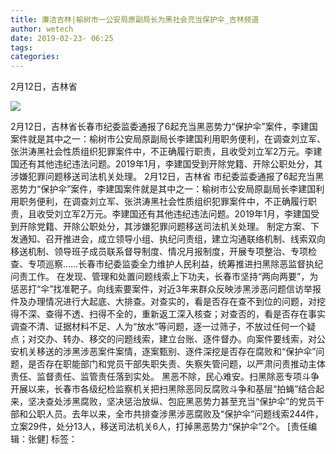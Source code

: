 ```yaml
---
title: 廉洁吉林|榆树市一公安局原副局长为黑社会充当保护伞_吉林频道
author: wetech
date: 2019-02-23- 06:25
tags: 
categories: 
---
```

2月12日，吉林省
<!-- more -->
                
<img align="center" border="0" src="http://p2.ifengimg.com/a/2016/0810/204c433878d5cf9size1_w16_h16.png" />
                
            
2月12日，吉林省长春市纪委监委通报了6起充当黑恶势力“保护伞”案件，李建国案件就是其中之一：榆树市公安局原副局长李建国利用职务便利，在调查刘立军、张洪涛黑社会性质组织犯罪案件中，不正确履行职责，且收受刘立军2万元。李建国还有其他违纪违法问题。2019年1月，李建国受到开除党籍、开除公职处分，其涉嫌犯罪问题移送司法机关处理。
2月12日，吉林省
市纪委监委通报了6起充当黑恶势力“保护伞”案件，李建国案件就是其中之一：榆树市公安局原副局长李建国利用职务便利，在调查刘立军、张洪涛黑社会性质组织犯罪案件中，不正确履行职责，且收受刘立军2万元。李建国还有其他违纪违法问题。2019年1月，李建国受到开除党籍、开除公职处分，其涉嫌犯罪问题移送司法机关处理。
制定方案、下发通知、召开推进会，成立领导小组、执纪问责组，建立沟通联络机制、线索双向移送机制、领导班子成员联系督导制度、情况月报制度，开展专项整治、专项检查、专项巡察……长春市纪委监委全力维护人民利益，统筹推进扫黑除恶监督执纪问责工作。
在发现、管理和处置问题线索上下功夫，长春市坚持“两向两要”，为惩恶打“伞”找准靶子。向线索要案件，对近3年来群众反映涉黑涉恶问题信访举报件及办理情况进行大起底、大排查。对查实的，看是否存在查不到位的问题，对挖得不深、查得不透、扫得不全的，重新返工深入核查；对查否的，看是否存在事实调查不清、证据材料不足、人为“放水”等问题，逐一过筛子，不放过任何一个疑点；对交办、转办、移交的问题线索，建立台账、逐件督办。向案件要线索，对公安机关移送的涉黑涉恶案件案情，逐案甄别、逐件深挖是否存在腐败和“保护伞”问题，是否存在职能部门和党员干部失职失责、失察失管问题，以严肃问责推动主体责任、监督责任、监管责任落到实处。
黑恶不除，民心难安。扫黑除恶专项斗争开展以来，长春市各级纪检监察机关把扫黑除恶同反腐败斗争和基层“拍蝇”结合起来，坚决查处涉黑腐败，坚决惩治放纵、包庇黑恶势力甚至充当“保护伞”的党员干部和公职人员。去年以来，全市共排查涉黑涉恶腐败及“保护伞”问题线索244件，立案29件，处分13人，移送司法机关6人，打掉黑恶势力“保护伞”2个。
[责任编辑：张健]
标签：
 
 
 
             
